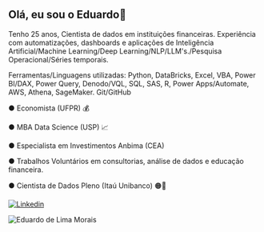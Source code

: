 ## Olá, eu sou o Eduardo👋

Tenho 25 anos, Cientista de dados em instituições financeiras. Experiência com automatizações, dashboards e aplicações de Inteligência Artificial/Machine Learning/Deep Learning/NLP/LLM's./Pesquisa Operacional/Séries temporais.

Ferramentas/Linguagens utilizadas: Python, DataBricks, Excel, VBA, Power BI/DAX, Power Query, Denodo/VQL, SQL, SAS, R, Power Apps/Automate, AWS, Athena, SageMaker. Git/GitHub

● Economista (UFPR) 💰

● MBA Data Science (USP) 📈

● Especialista em Investimentos Anbima (CEA) 

● Trabalhos Voluntários em consultorias, análise de dados e educação financeira.

● Cientista de Dados Pleno (Itaú Unibanco) 🟠🏦 
  

[![Linkedin](https://img.shields.io/badge/LinkedIn-0077B5?style=for-the-badge&logo=linkedin&logoColor=white)](https://www.linkedin.com/in/eduardo-de-lima-morais/)  
  

![Eduardo de Lima Morais](https://github-readme-stats.vercel.app/api?username=eduardo-de-lima-morais&show_icons=true&theme=transparent)
